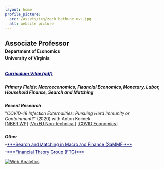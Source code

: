 ```yaml
---
layout: home
profile_picture:
  src: /assets/img/zach_bethune_uva.jpg
  alt: website picture
---
```


## Associate Professor
<p style="margin-bottom:-.40cm;"></p>

#### Department of Economics
<p style="margin-bottom:-.40cm;"></p>

#### University of Virginia
<p style="margin-bottom: .9cm;"></p>


<h5> 
  <a 
  style="color: #0b0e73" href="./assets/pdfs/ZB-CV.pdf" target="_blank" rel="noopener noreferrer"><b>Curriculum Vitae (pdf)</b>
  </a>
</h5>
<p style="margin-bottom:.7cm;"></p>


##### **Primary Fields**: Macroeconomics,  Financial Economics, Monetary, Labor, Household Finance, Search and Matching
<p style="margin-bottom:.7cm;"></p>

##### **Recent Research**
<p style="margin-bottom:-.40cm;"></p>

"*COVID-19 Infection Externalities: Pursuing Herd Immunity or Containment?*" (2020) with Anton Korinek
<p style="margin-bottom:-.40cm;"></p>
<a href="https://www.nber.org/papers/w27009" target="_blank" rel="noopener noreferrer">[NBER WP]</a>
<a href="https://voxeu.org/article/covid-19-infection-externalities-herd-immunity-versus-containment-strategies" target="_blank" rel="noopener noreferrer">[VoxEU Non-technical]</a>
<a href="https://cepr.org/sites/default/files/news/CovidEconomics11.pdf" target="_blank" rel="noopener noreferrer">[COVID Economics]</a>
<p style="margin-bottom:0cm;"></p>

<p style="margin-bottom:.70cm;"></p>

##### **Other**
<p style="margin-bottom:-.40cm;"></p>
-<a style="color: #0b0e73" href="https://sammf.com" target="_blank" rel="noopener noreferrer" color="blue">***Search and Matching in Macro and Finance (SaMMF)***</a> 
<p style="margin-bottom:-.20cm;"></p>
-<a style="color: #0b0e73" href="https://www.financetheory.org/" target="_blank" rel="noopener noreferrer" color="blue">***Financial Theory Group (FTG)*** </a> 
<p style="margin-bottom:0cm;"></p>

<!-- <img src="../assets/img/uva_logo_color.png" alt="uva" width="280" class="center"> -->



<!-- Default Statcounter code for Personal Webpage
http://www.zachbethune.com -->
<script type="text/javascript">
var sc_project=12335011; 
var sc_invisible=1; 
var sc_security="59050621"; 
</script>
<script type="text/javascript"
src="https://www.statcounter.com/counter/counter.js"
async></script>
<noscript><div class="statcounter"><a title="Web Analytics"
href="https://statcounter.com/" target="_blank"><img
class="statcounter"
src="https://c.statcounter.com/12335011/0/59050621/1/"
alt="Web Analytics"
referrerPolicy="no-referrer-when-downgrade"></a></div></noscript>
<!-- End of Statcounter Code -->


<!-- Global site tag (gtag.js) - Google Analytics -->
<script async src="https://www.googletagmanager.com/gtag/js?id=G-HRSX1LP7F5"></script>
<script>
  window.dataLayer = window.dataLayer || [];
  function gtag(){dataLayer.push(arguments);}
  gtag('js', new Date());

  gtag('config', 'G-HRSX1LP7F5');
</script>
<!-- End of Google Analytics Code -->